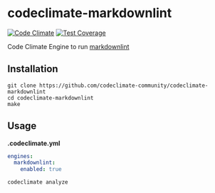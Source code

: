 # codeclimate-markdownlint

[![Code Climate](https://codeclimate.com/github/codeclimate-community/codeclimate-markdownlint/badges/gpa.svg)](https://codeclimate.com/github/codeclimate-community/codeclimate-markdownlint)
[![Test Coverage](https://codeclimate.com/github/codeclimate-community/codeclimate-markdownlint/badges/coverage.svg)](https://codeclimate.com/github/codeclimate-community/codeclimate-markdownlint/coverage)

Code Climate Engine to run [markdownlint][mdl]

## Installation

```
git clone https://github.com/codeclimate-community/codeclimate-markdownlint
cd codeclimate-markdownlint
make
```

## Usage

**.codeclimate.yml**

```yml
engines:
  markdownlint:
    enabled: true
```

```
codeclimate analyze
```

[mdl]: https://github.com/mivok/markdownlint
